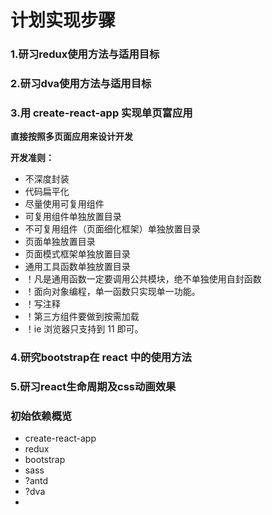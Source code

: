 # 计划实现步骤

### 1.研习redux使用方法与适用目标
### 2.研习dva使用方法与适用目标

### 3.用 create-react-app 实现单页富应用

**直接按照多页面应用来设计开发**

**开发准则：**
* 不深度封装
* 代码扁平化
* 尽量使用可复用组件
* 可复用组件单独放置目录
* 不可复用组件（页面细化框架）单独放置目录
* 页面单独放置目录
* 页面模式框架单独放置目录
* 通用工具函数单独放置目录
* ！凡是通用函数一定要调用公共模块，绝不单独使用自封函数
* ！面向对象编程，单一函数只实现单一功能。
* ！写注释
* ！第三方组件要做到按需加载
* ！ie 浏览器只支持到 11 即可。

### 4.研究bootstrap在 react 中的使用方法

### 5.研习react生命周期及css动画效果

### 初始依赖概览 ###

* create-react-app
* redux
* bootstrap
* sass
* ?antd
* ?dva
* 



